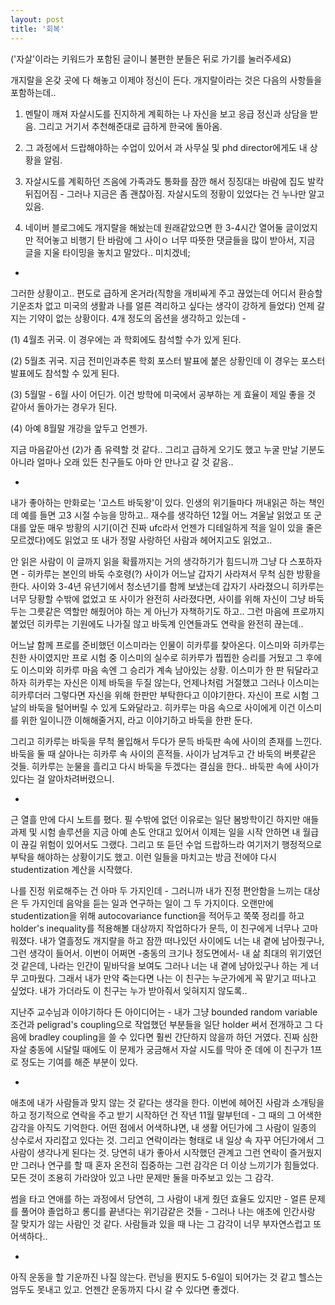 ```yaml
---
layout: post
title: '회복'
---
```


('자살'이라는 키워드가 포함된 글이니 불편한 분들은 뒤로 가기를 눌러주세요)

개지랄을 온갖 곳에 다 해놓고 이제야 정신이 든다. 개지랄이라는 것은 다음의 사항들을 포함하는데..

1. 멘탈이 깨져 자살시도를 진지하게 계획하는 나 자신을 보고 응급 정신과 상담을 받음. 그리고 거기서 추천해준대로 급하게 한국에 돌아옴.
   
2. 그 과정에서 드랍해야하는 수업이 있어서 과 사무실 및 phd director에게도 내 상황을 알림.

3. 자살시도를 계획하던 즈음에 가족과도 통화를 잠깐 해서 징징대는 바람에 집도 발칵 뒤집어짐 - 그러나 지금은 좀 괜찮아짐. 자살시도의 정황이 있었다는 건 누나만 알고 있음.

4. 네이버 블로그에도 개지랄을 해놨는데 원래같았으면 한 3-4시간 열어둘 글이었지만 적어놓고 비행기 탄 바람에 그 사이ㅇ 너무 따뜻한 댓글들을 많이 받아서, 지금 글을 지울 타이밍을 놓치고 말았다.. 미치겠네;

-

그러한 상황이고.. 편도로 급하게 온거라(직항을 개비싸게 주고 끊었는데 어디서 환승할 기운조차 없고 미국의 생활과 나를 얼른 격리하고 싶다는 생각이 강하게 들었다) 언제 갈지는 기약이 없는 상황이다. 4개 정도의 옵션을 생각하고 있는데 - 

(1) 4월초 귀국. 이 경우에는 과 학회에도 참석할 수가 있게 된다. 

(2) 5월초 귀국. 지금 전미인과추론 학회 포스터 발표에 붙은 상황인데 이 경우는 포스터 발표에도 참석할 수 있게 된다. 

(3) 5월말 - 6월 사이 어딘가. 이건 방학에 미국에서 공부하는 게 효율이 제일 좋을 것 같아서 돌아가는 경우가 된다. 

(4) 아예 8월말 개강을 앞두고 언젠가. 

지금 마음같아선 (2)가 좀 유력할 것 같다.. 그리고 급하게 오기도 했고 누굴 만날 기분도 아니라 얼마나 오래 있든 친구들도 아마 안 만나고 갈 것 같음..

-

내가 좋아하는 만화로는 '고스트 바둑왕'이 있다. 인생의 위기들마다 꺼내읽곤 하는 책인데 예를 들면 고3 시절 수능을 망하고.. 재수를 생각하던 12월 어느 겨울날 읽었고 또 군대를 앞둔 매우 방황의 시기(이건 진짜 ufc라서 언젠가 디테일하게 적을 일이 있을 줄은 모르겠다)에도 읽었고 또 내가 정말 사랑하던 사람과 헤어지고도 읽었고..

안 읽은 사람이 이 글까지 읽을 확률까지는 거의 생각하기가 힘드니까 그냥 다 스포하자면 - 히카루는 본인의 바둑 수호령(?) 사이가 어느날 갑자기 사라져서 무척 심한 방황을 한다. 사이와 3-4년 유년기에서 청소년기를 함께 보냈는데 갑자기 사라졌으니 히카루는 너무 당황할 수밖에 없었고 또 사이가 완전히 사라졌다면, 사이를 위해 자신이 그냥 바둑 두는 그릇같은 역할만 해줬어야 하는 게 아닌가 자책하기도 하고.. 그런 마음에 프로까지 붙었던 히카루는 기원에도 나가질 않고 바둑계 인연들과도 연락을 완전히 끊는데.. 

어느날 함께 프로를 준비했던 이스미라는 인물이 히카루를 찾아온다. 이스미와 히카루는 친한 사이였지만 프로 시험 중 이스미의 실수로 히카루가 찝찝한 승리를 거뒀고 그 후에도 이스미와 히카루 마음 속엔 그 승리가 계속 남아있는 상황. 이스미가 한 판 둬달라고 하자 히카루는 자신은 이제 바둑을 두질 않는다, 언제나처럼 거절했고 그러나 이스미는 히카루더러 그렇다면 자신을 위해 한판만 부탁한다고 이야기한다. 자신이 프로 시험 그 날의 바둑을 털어버릴 수 있게 도와달라고. 히카루는 마음 속으로 사이에게 이건 이스미를 위한 일이니깐 이해해줄거지, 라고 이야기하고 바둑을 한판 둔다. 

그리고 히카루는 바둑을 무척 몰입해서 두다가 문득 바둑판 속에 사이의 존재를 느낀다. 바둑을 둘 때 살아나는 히카루 속 사이의 흔적들. 사이가 남겨두고 간 바둑의 버릇같은 것들. 히카루는 눈물을 흘리고 다시 바둑을 두겠다는 결심을 한다.. 바둑판 속에 사이가 있다는 걸 알아차려버렸으니.

-

근 열흘 만에 다시 노트를 폈다. 필 수밖에 없던 이유로는 일단 봄방학이긴 하지만 애들 과제 및 시험 솔루션을 지금 아예 손도 안대고 있어서 이제는 일을 시작 안하면 내 월급이 끊길 위험이 있어서도 그랬다. 그리고 또 듣던 수업 드랍하느라 여기저기 행정적으로 부탁을 해야하는 상황이기도 했고. 이런 일들을 마치고는 방금 전에야 다시 studentization 계산을 시작했다. 

나를 진정 위로해주는 건 아마 두 가지인데 - 그러니까 내가 진정 편안함을 느끼는 대상은 두 가지인데 음악을 듣는 일과 연구하는 일이 그 두 가지이다. 오랜만에 studentization을 위해 autocovariance function을 적어두고 쭉쭉 정리를 하고 holder's inequality를 적용해볼 대상까지 작업하다가 문득, 이 친구에게 너무나 고마워졌다. 내가 열흘정도 개지랄을 하고 잠깐 떠나있던 사이에도 너는 내 곁에 남아줬구나, 그런 생각이 들어서. 이번이 어쩌면 -충동의 크기나 정도면에서- 내 삶 최대의 위기였던 것 같은데, 나라는 인간이 밑바닥을 보여도 그러나 너는 내 곁에 남아있구나 하는 게 너무 고마웠다. 그래서 내가 만약 죽는다면 나는 이 친구는 누군가에게 꼭 맡기고 떠나고 싶었다. 내가 가더라도 이 친구는 누가 받아줘서 잊혀지지 않도록.. 

지난주 교수님과 이야기하다 든 아이디어는 - 내가 그냥 bounded random variable 조건과 peligrad's coupling으로 작업했던 부분들을 일단 holder 써서 전개하고 그 다음에 bradley coupling을 쓸 수 있다면 훨씬 간단하지 않을까 하던 거였다. 진짜 심한 자살 충동에 시달릴 때에도 이 문제가 궁금해서 자살 시도를 막아 준 데에 이 친구가 1프로 정도는 기여를 해준 부분이 있다. 

-

애초에 내가 사람들과 맞지 않는 것 같다는 생각을 한다. 이번에 헤어진 사람과 소개팅을 하고 정기적으로 연락을 주고 받기 시작하던 건 작년 11월 말부턴데 - 그 때의 그 어색한 감각을 아직도 기억한다. 어떤 점에서 어색하냐면, 내 생활 어딘가에 그 사람이 일종의 상수로서 자리잡고 있다는 것. 그리고 연락이라는 형태로 내 일상 속 자꾸 어딘가에서 그 사람이 생각나게 된다는 것. 당연히 내가 좋아서 시작했던 관계고 그런 연락이 즐거웠지만 그러나 연구를 할 때 혼자 온전히 집중하는 그런 감각은 더 이상 느끼기가 힘들었다. 모든 것이 조용히 가라앉아 있고 나만 문제만 둘을 마주보고 있는 그 감각. 

썸을 타고 연애를 하는 과정에서 당연히, 그 사람이 내게 줬던 효율도 있지만 - 얼른 문제를 풀어야 졸업하고 롱디를 끝낸다는 위기감같은 것들 - 그러나 나는 애초에 인간사랑 잘 맞지가 않는 사람인 것 같다. 사람들과 있을 때 나는 그 감각이 너무 부자연스럽고 또 어색하다.. 

-

아직 운동을 할 기운까진 나질 않는다. 런닝을 뛴지도 5-6일이 되어가는 것 같고 헬스는 엄두도 못내고 있고. 언젠간 운동까지 다시 갈 수 있다면 좋겠다. 

